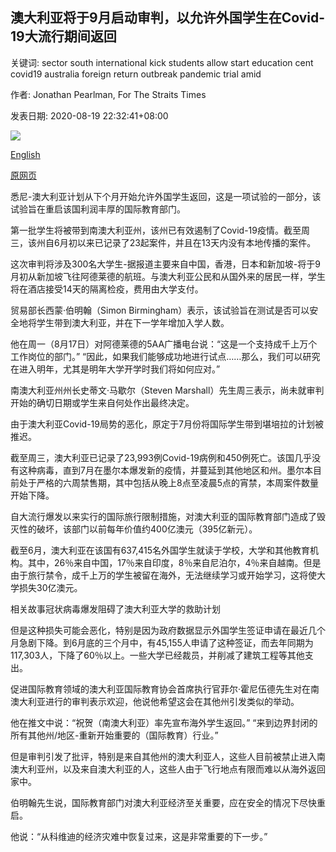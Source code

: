 ## 澳大利亚将于9月启动审判，以允许外国学生在Covid-19大流行期间返回

关键词: sector south international kick students allow start education cent covid19 australia foreign return outbreak pandemic trial amid

作者: Jonathan Pearlman, For The Straits Times

发表日期: 2020-08-19 22:32:41+08:00

![](https://www.straitstimes.com/sites/default/files/styles/x_large/public/articles/2020/08/19/ycaus190820.jpg?itok=Q-Y1HOrh)

[English](Australia%20to%20kick%20off%20trial%20in%20September%20to%20allow%20foreign%20students%20to%20return%20amid%20Covid-19%20pandemic.md)

[原网页](https://www.straitstimes.com/asia/australianz/australia-to-kick-off-trial-in-september-to-allow-foreign-students-to-return-amid)

悉尼-澳大利亚计划从下个月开始允许外国学生返回，这是一项试验的一部分，该试验旨在重启该国利润丰厚的国际教育部门。

第一批学生将被带到南澳大利亚州，该州已有效遏制了Covid-19疫情。截至周三，该州自6月初以来已记录了23起案件，并且在13天内没有本地传播的案件。

这次审判将涉及300名大学生-据报道主要来自中国，香港，日本和新加坡-将于9月初从新加坡飞往阿德莱德的航班。与澳大利亚公民和从国外来的居民一样，学生将在酒店接受14天的隔离检疫，费用由大学支付。

贸易部长西蒙·伯明翰（Simon Birmingham）表示，该试验旨在测试是否可以安全地将学生带到澳大利亚，并在下一学年增加入学人数。

他在周一（8月17日）对阿德莱德的5AA广播电台说：“这是一个支持成千上万个工作岗位的部门。” “因此，如果我们能够成功地进行试点……那么，我们可以研究在进入明年，尤其是明年大学开学时我们将如何应对。”

南澳大利亚州州长史蒂文·马歇尔（Steven Marshall）先生周三表示，尚未就审判开始的确切日期或学生来自何处作出最终决定。

由于澳大利亚Covid-19局势的恶化，原定于7月份将国际学生带到堪培拉的计划被推迟。

截至周三，澳大利亚已记录了23,993例Covid-19病例和450例死亡。该国几乎没有这种病毒，直到7月在墨尔本爆发新的疫情，并蔓延到其他地区和州。墨尔本目前处于严格的六周禁售期，其中包括从晚上8点至凌晨5点的宵禁，本周案件数量开始下降。

自大流行爆发以来实行的国际旅行限制措施，对澳大利亚的国际教育部门造成了毁灭性的破坏，该部门以前每年价值约400亿澳元（395亿新元）。

截至6月，澳大利亚在该国有637,415名外国学生就读于学校，大学和其他教育机构。其中，26％来自中国，17％来自印度，8％来自尼泊尔，4％来自越南。但是由于旅行禁令，成千上万的学生被留在海外，无法继续学习或开始学习，这将使大学损失30亿澳元。

相关故事冠状病毒爆发阻碍了澳大利亚大学的救助计划

但是这种损失可能会恶化，特别是因为政府数据显示外国学生签证申请在最近几个月急剧下降。到6月底的三个月中，有45,155人申请了这种签证，而去年同期为117,303人，下降了60％以上。一些大学已经裁员，并削减了建筑工程等其他支出。

促进国际教育领域的澳大利亚国际教育协会首席执行官菲尔·霍尼伍德先生对在南澳大利亚进行的审判表示欢迎，他说他希望这会在其他州引发类似的举动。

他在推文中说：“祝贺（南澳大利亚）率先宣布海外学生返回。” “来到边界封闭的所有其他州/地区-重新开始重要的（国际教育）行业。”

但是审判引发了批评，特别是来自其他州的澳大利亚人，这些人目前被禁止进入南澳大利亚州，以及来自澳大利亚的人，这些人由于飞行地点有限而难以从海外返回家中。

伯明翰先生说，国际教育部门对澳大利亚经济至关重要，应在安全的情况下尽快重启。

他说：“从科维迪的经济灾难中恢复过来，这是非常重要的下一步。”